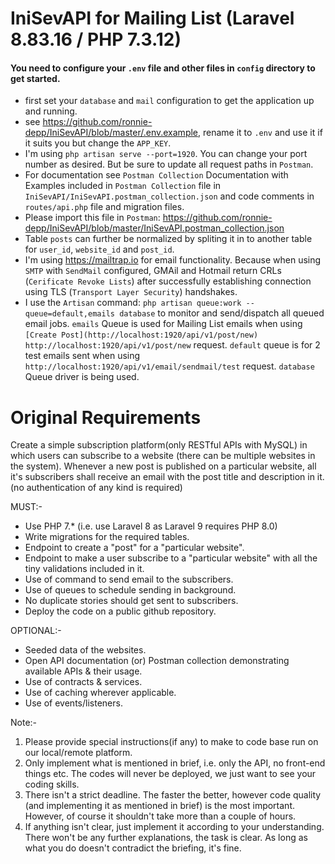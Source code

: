 # IniSevAPI for Mailing List (Laravel 8.83.16 / PHP 7.3.12)

#### You need to configure your `.env` file and other files in `config` directory to get started.
- first set your `database` and `mail` configuration to get the application up and running.
- see https://github.com/ronnie-depp/IniSevAPI/blob/master/.env.example, rename it to `.env` and use it if it suits you but change the `APP_KEY`.
- I'm using `php artisan serve --port=1920`. You can change your port number as desired. But be sure to update all request paths in `Postman`.
- For documentation see `Postman Collection` Documentation with Examples included in `Postman Collection` file in `IniSevAPI/IniSevAPI.postman_collection.json` and code comments in `routes/api.php` file and migration files. 
- Please import this file in `Postman`: 
https://github.com/ronnie-depp/IniSevAPI/blob/master/IniSevAPI.postman_collection.json
- Table `posts` can further be normalized by spliting it in to another table for `user_id`, `website_id` and `post_id`.
- I'm using https://mailtrap.io for email functionality. Because when using `SMTP` with `SendMail` configured, GMAil and Hotmail return CRLs (`Cerificate Revoke Lists`) after successfully establishing connection using TLS (`Transport Layer Security`) handshakes.
- I use the `Artisan` command: `php artisan queue:work --queue=default,emails database` to monitor and send/dispatch all queued email jobs. `emails` Queue is used for Mailing List emails when using `[Create Post](http://localhost:1920/api/v1/post/new)` `http://localhost:1920/api/v1/post/new` request. `default` queue is for 2 test emails sent when using `http://localhost:1920/api/v1/email/sendmail/test` request. `database` Queue driver is being used.

# Original Requirements

Create a simple subscription platform(only RESTful APIs with MySQL) in which users can subscribe to a website (there can be multiple websites in the system). Whenever a new post is published on a particular website, all it's subscribers shall receive an email with the post title and description in it. (no authentication of any kind is required)

MUST:-
- Use PHP 7.* (i.e. use Laravel 8 as Laravel 9 requires PHP 8.0)
- Write migrations for the required tables.
- Endpoint to create a "post" for a "particular website".
- Endpoint to make a user subscribe to a "particular website" with all the tiny validations included in it.
- Use of command to send email to the subscribers.
- Use of queues to schedule sending in background.
- No duplicate stories should get sent to subscribers.
- Deploy the code on a public github repository.

OPTIONAL:-
- Seeded data of the websites.
- Open API documentation (or) Postman collection demonstrating available APIs & their usage.
- Use of contracts & services.
- Use of caching wherever applicable.
- Use of events/listeners.

Note:- 
1. Please provide special instructions(if any) to make to code base run on our local/remote platform.
2. Only implement what is mentioned in brief, i.e. only the API, no front-end things etc. The codes will never be deployed, we just want to see your coding skills. 
3. There isn't a strict deadline. The faster the better, however code quality (and implementing it as mentioned in brief) is the most important. However, of course it shouldn't take more than a couple of hours. 
4. If anything isn't clear, just implement it according to your understanding. There won't be any further explanations, the task is clear. As long as what you do doesn't contradict the briefing, it's fine. 
